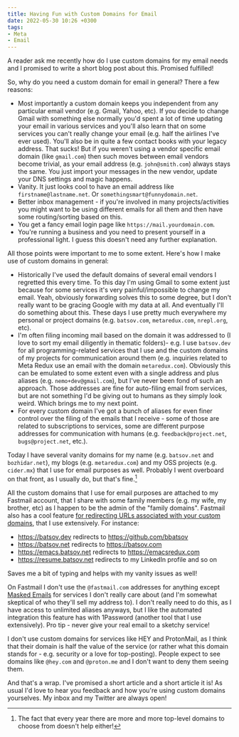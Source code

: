 ```yaml
---
title: Having Fun with Custom Domains for Email
date: 2022-05-30 10:26 +0300
tags:
- Meta
- Email
---
```


A reader ask me recently how do I use custom domains for my email needs
and I promised to write a short blog post about this. Promised fulfilled!

So, why do you need a custom domain for email in general? There a few reasons:

- Most importantly a custom domain keeps you independent from any particular
email vendor (e.g. Gmail, Yahoo, etc). If you decide to change Gmail with
something else normally you'd spent a lot of time updating your email in various
services and you'll also learn that on some services you can't really change
your email (e.g. half the airlines I've ever used). You'll also be in quite a
few contact books with your legacy address. That sucks! But if you weren't using
a vendor specific email domain (like `gmail.com`) then such moves between email
vendors become trivial, as your email address (e.g. `john@smith.com`) always
stays the same. You just import your messages in the new vendor, update your DNS
settings and magic happens.
- Vanity. It just looks cool to have an email address like `firstname@lastname.net`. Or `somethingsmart@funnydomain.net`.
- Better inbox management - if you're involved in many projects/activities you might want to be using different emails for all them and then have some routing/sorting based on this.
- You get a fancy email login page like `https://mail.yourdomain.com`.
- You're running a business and you need to present yourself in a professional light. I guess this doesn't need any further explanation.

All those points were important to me to some extent. Here's how I make use of custom domains in general:

- Historically I've used the default domains of several email vendors I regretted this every time. To this day I'm using Gmail to some extent just because for some services
it's very painful/impossible to change my email. Yeah, obviously forwarding solves this to some degree, but I don't really want to be gracing Google with my data at all. And eventually I'll do something about this. These days I use pretty much everywhere my personal or project domains (e.g. `batsov.com`, `metaredux.com`, `nrepl.org`, etc).
- I'm often filing incoming mail based on the domain it was addressed to (I love to sort my email diligently in thematic folders)- e.g. I use `batsov.dev` for all programming-related services that I use and the custom domains of my projects for communication around them (e.g. inquiries related to Meta Redux use an email with the domain `metaredux.com`). Obviously this can be emulated to some extent even with a single address and plus aliases (e.g. `nemo+dev@gmail.com`), but I've never been fond of such an approach. Those addresses are fine for auto-filing email from services, but are not something I'd be giving out to humans as they simply look weird. Which brings me to my next point.
- For every custom domain I've got a bunch of aliases for even finer control over the filing of the emails that I receive - some of those are related to subscriptions to services, some are different purpose addresses for communication with humans (e.g. `feedback@project.net`, `bugs@project.net`, etc.).

Today I have several vanity domains for my name (e.g. `batsov.net` and `bozhidar.net`), my blogs (e.g. `metaredux.com`) and my OSS projects (e.g. `cider.mx`) that I use for email purposes as well. Probably I went overboard on that front, as I usually do, but that's fine.[^1]

All the custom domains that I use for email purposes are attached to my Fastmail account, that I share with some family members (e.g. my wife, my brother, etc) as I happen to be the admin of the "family domains". Fastmail also has a cool feature [for redirecting URLs associated with your custom domains](https://fastmail.blog/historical/custom-dns-and-url-redirection-for-your-domain/), that I use extensively. For instance:

- <https://batsov.dev> redirects to https://github.com/bbatsov
- <https://batsov.net> redirects to https://batsov.com
- <https://emacs.batsov.net> redirects to https://emacsredux.com
- <https://resume.batsov.net> redirects to my LinkedIn profile and so on

Saves me a bit of typing and helps with my vanity issues as well!

On Fastmail I don't use the `@fastmail.com` addresses for anything except [Masked Emails](https://www.fastmail.help/hc/en-us/articles/4406536368911-Masked-Email) for services I don't really care about (and I'm somewhat skeptical of who they'll sell my address to). I don't really need to do this, as I have access to unlimited aliases anyways, but I like the automated integration this feature has with 1Password (another tool that I use extensively). Pro tip - never give your real email to a sketchy service!

I don't use custom domains for services like HEY and ProtonMail, as I think that their domain is half the value of the service (or rather what this domain stands for - e.g. security or a love for top-posting). People expect to see domains like `@hey.com` and `@proton.me` and I don't want to deny them seeing them.

And that's a wrap. I've promised a short article and a short article it is! As usual I'd love to hear you feedback and how you're using custom domains yourselves.
My inbox and my Twitter are always open!

[^1]: The fact that every year there are more and more top-level domains to choose from doesn't help either!
